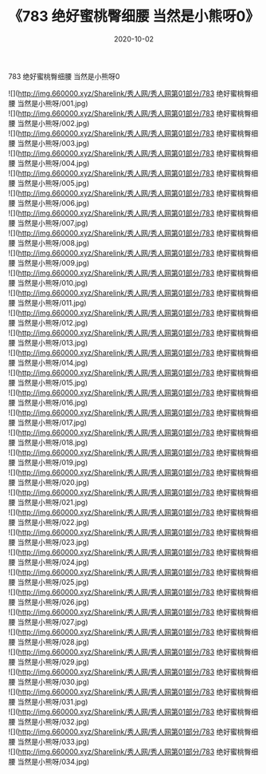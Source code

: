 ﻿---
layout: post
title:  《783 绝好蜜桃臀细腰 当然是小熊呀0》
date:   2020-10-02
img: http://img.660000.xyz/Sharelink/秀人网/秀人网第01部分/783 绝好蜜桃臀细腰 当然是小熊呀0/000.jpg
categories: [美女, 清纯, 唯美]
---

783 绝好蜜桃臀细腰 当然是小熊呀0

  ![](http://img.660000.xyz/Sharelink/秀人网/秀人网第01部分/783 绝好蜜桃臀细腰 当然是小熊呀/001.jpg) <br> ![](http://img.660000.xyz/Sharelink/秀人网/秀人网第01部分/783 绝好蜜桃臀细腰 当然是小熊呀/002.jpg) <br> ![](http://img.660000.xyz/Sharelink/秀人网/秀人网第01部分/783 绝好蜜桃臀细腰 当然是小熊呀/003.jpg) <br> ![](http://img.660000.xyz/Sharelink/秀人网/秀人网第01部分/783 绝好蜜桃臀细腰 当然是小熊呀/004.jpg) <br> ![](http://img.660000.xyz/Sharelink/秀人网/秀人网第01部分/783 绝好蜜桃臀细腰 当然是小熊呀/005.jpg) <br> ![](http://img.660000.xyz/Sharelink/秀人网/秀人网第01部分/783 绝好蜜桃臀细腰 当然是小熊呀/006.jpg) <br> ![](http://img.660000.xyz/Sharelink/秀人网/秀人网第01部分/783 绝好蜜桃臀细腰 当然是小熊呀/007.jpg) <br> ![](http://img.660000.xyz/Sharelink/秀人网/秀人网第01部分/783 绝好蜜桃臀细腰 当然是小熊呀/008.jpg) <br> ![](http://img.660000.xyz/Sharelink/秀人网/秀人网第01部分/783 绝好蜜桃臀细腰 当然是小熊呀/009.jpg) <br> ![](http://img.660000.xyz/Sharelink/秀人网/秀人网第01部分/783 绝好蜜桃臀细腰 当然是小熊呀/010.jpg) <br> ![](http://img.660000.xyz/Sharelink/秀人网/秀人网第01部分/783 绝好蜜桃臀细腰 当然是小熊呀/011.jpg) <br> ![](http://img.660000.xyz/Sharelink/秀人网/秀人网第01部分/783 绝好蜜桃臀细腰 当然是小熊呀/012.jpg) <br> ![](http://img.660000.xyz/Sharelink/秀人网/秀人网第01部分/783 绝好蜜桃臀细腰 当然是小熊呀/013.jpg) <br> ![](http://img.660000.xyz/Sharelink/秀人网/秀人网第01部分/783 绝好蜜桃臀细腰 当然是小熊呀/014.jpg) <br> ![](http://img.660000.xyz/Sharelink/秀人网/秀人网第01部分/783 绝好蜜桃臀细腰 当然是小熊呀/015.jpg) <br> ![](http://img.660000.xyz/Sharelink/秀人网/秀人网第01部分/783 绝好蜜桃臀细腰 当然是小熊呀/016.jpg) <br> ![](http://img.660000.xyz/Sharelink/秀人网/秀人网第01部分/783 绝好蜜桃臀细腰 当然是小熊呀/017.jpg) <br> ![](http://img.660000.xyz/Sharelink/秀人网/秀人网第01部分/783 绝好蜜桃臀细腰 当然是小熊呀/018.jpg) <br> ![](http://img.660000.xyz/Sharelink/秀人网/秀人网第01部分/783 绝好蜜桃臀细腰 当然是小熊呀/019.jpg) <br> ![](http://img.660000.xyz/Sharelink/秀人网/秀人网第01部分/783 绝好蜜桃臀细腰 当然是小熊呀/020.jpg) <br> ![](http://img.660000.xyz/Sharelink/秀人网/秀人网第01部分/783 绝好蜜桃臀细腰 当然是小熊呀/021.jpg) <br> ![](http://img.660000.xyz/Sharelink/秀人网/秀人网第01部分/783 绝好蜜桃臀细腰 当然是小熊呀/022.jpg) <br> ![](http://img.660000.xyz/Sharelink/秀人网/秀人网第01部分/783 绝好蜜桃臀细腰 当然是小熊呀/023.jpg) <br> ![](http://img.660000.xyz/Sharelink/秀人网/秀人网第01部分/783 绝好蜜桃臀细腰 当然是小熊呀/024.jpg) <br> ![](http://img.660000.xyz/Sharelink/秀人网/秀人网第01部分/783 绝好蜜桃臀细腰 当然是小熊呀/025.jpg) <br> ![](http://img.660000.xyz/Sharelink/秀人网/秀人网第01部分/783 绝好蜜桃臀细腰 当然是小熊呀/026.jpg) <br> ![](http://img.660000.xyz/Sharelink/秀人网/秀人网第01部分/783 绝好蜜桃臀细腰 当然是小熊呀/027.jpg) <br> ![](http://img.660000.xyz/Sharelink/秀人网/秀人网第01部分/783 绝好蜜桃臀细腰 当然是小熊呀/028.jpg) <br> ![](http://img.660000.xyz/Sharelink/秀人网/秀人网第01部分/783 绝好蜜桃臀细腰 当然是小熊呀/029.jpg) <br> ![](http://img.660000.xyz/Sharelink/秀人网/秀人网第01部分/783 绝好蜜桃臀细腰 当然是小熊呀/030.jpg) <br> ![](http://img.660000.xyz/Sharelink/秀人网/秀人网第01部分/783 绝好蜜桃臀细腰 当然是小熊呀/031.jpg) <br> ![](http://img.660000.xyz/Sharelink/秀人网/秀人网第01部分/783 绝好蜜桃臀细腰 当然是小熊呀/032.jpg) <br> ![](http://img.660000.xyz/Sharelink/秀人网/秀人网第01部分/783 绝好蜜桃臀细腰 当然是小熊呀/033.jpg) <br> ![](http://img.660000.xyz/Sharelink/秀人网/秀人网第01部分/783 绝好蜜桃臀细腰 当然是小熊呀/034.jpg) <br>